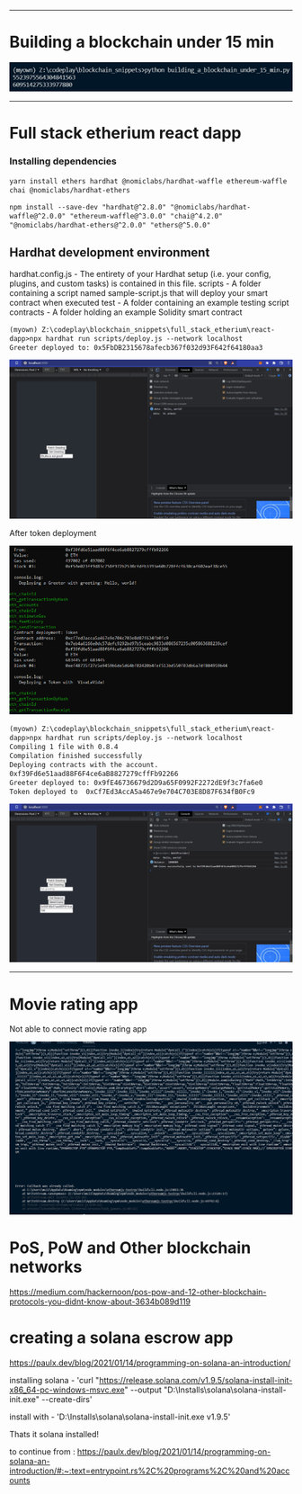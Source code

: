 _________________________________________
# Building a blockchain under 15 min

![](building_a_blockchain_under_15_min.png)



______________________________________

# Full stack etherium react dapp

### Installing dependencies

```
yarn install ethers hardhat @nomiclabs/hardhat-waffle ethereum-waffle chai @nomiclabs/hardhat-ethers
```

```
npm install --save-dev "hardhat@^2.8.0" "@nomiclabs/hardhat-waffle@^2.0.0" "ethereum-waffle@^3.0.0" "chai@^4.2.0" "@nomiclabs/hardhat-ethers@^2.0.0" "ethers@^5.0.0"
```

## Hardhat development environment

hardhat.config.js - The entirety of your Hardhat setup (i.e. your config, plugins, and custom tasks) is contained in this file.
scripts - A folder containing a script named sample-script.js that will deploy your smart contract when executed
test - A folder containing an example testing script
contracts - A folder holding an example Solidity smart contract

```
(myown) Z:\codeplay\blockchain_snippets\full_stack_etherium\react-dapp>npx hardhat run scripts/deploy.js --network localhost
Greeter deployed to: 0x5FbDB2315678afecb367f032d93F642f64180aa3
```

![](full_stack_etherium/react-dapp/contract_with_app.gif)

After token deployment

![](full_stack_etherium/react-dapp/token_deployed.png)

```
(myown) Z:\codeplay\blockchain_snippets\full_stack_etherium\react-dapp>npx hardhat run scripts/deploy.js --network localhost
Compiling 1 file with 0.8.4
Compilation finished successfully
Deploying contracts with the account. 0xf39Fd6e51aad88F6F4ce6aB8827279cffFb92266
Greeter deployed to: 0x9fE46736679d2D9a65F0992F2272dE9f3c7fa6e0
Token deployed to  0xCf7Ed3AccA5a467e9e704C703E8D87F634fB0Fc9
```

![](full_stack_etherium/react-dapp/token_sent.gif)

______________________________________
# Movie rating app

Not able to connect movie rating app

![](./movieRatingApp/rating/cant_connect.png)

# PoS, PoW and Other blockchain networks

https://medium.com/hackernoon/pos-pow-and-12-other-blockchain-protocols-you-didnt-know-about-3634b089d119

# creating a solana escrow app

https://paulx.dev/blog/2021/01/14/programming-on-solana-an-introduction/

installing solana - 'curl "https://release.solana.com/v1.9.5/solana-install-init-x86_64-pc-windows-msvc.exe" --output "D:\Installs\solana\solana-install-init.exe" --create-dirs'

install with - 'D:\Installs\solana\solana-install-init.exe v1.9.5'

Thats it solana installed!

to continue from : https://paulx.dev/blog/2021/01/14/programming-on-solana-an-introduction/#:~:text=entrypoint.rs%2C%20programs%2C%20and%20accounts

